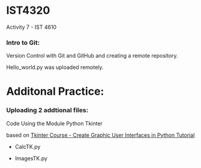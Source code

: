 # IST4320
Activity 7 - IST 4610

### Intro to Git:

Version Control with Git and GitHub and creating a remote repository.

Hello_world.py was uploaded remotely.


# Additonal Practice:

### Uploading 2 addtional files:

Code Using the Module Python Tkinter

  based on [Tkinter Course - Create Graphic User Interfaces in Python Tutorial](https://www.youtube.com/watch?v=YXPyB4XeYLA&t=6630s)

- CalcTK.py

- ImagesTK.py

